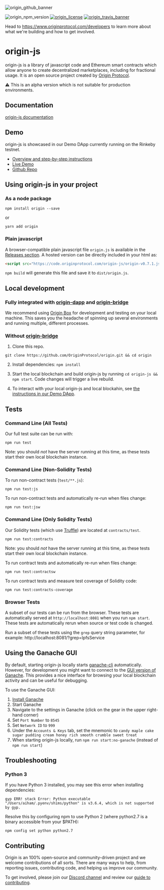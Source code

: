 ![origin_github_banner](https://user-images.githubusercontent.com/673455/37314301-f8db9a90-2618-11e8-8fee-b44f38febf38.png)

![origin_npm_version](https://img.shields.io/npm/v/origin.svg?style=flat-square&colorA=111d28&colorB=1a82ff)
[![origin_license](https://img.shields.io/badge/license-MIT-6e3bea.svg?style=flat-square&colorA=111d28)](https://github.com/OriginProtocol/origin/blob/master/origin-js/LICENSE)
[![origin_travis_banner](https://img.shields.io/travis/OriginProtocol/origin-js/master.svg?style=flat-square&colorA=111d28)](https://travis-ci.org/OriginProtocol/origin-js)

Head to https://www.originprotocol.com/developers to learn more about what we're building and how to get involved.

# origin-js

origin-js is a library of javascript code and Ethereum smart contracts which allow anyone to create decentralized marketplaces, including for fractional usage. It is an open source project created by [Origin Protocol](https://www.originprotocol.com/).

⚠️ This is an alpha version which is not suitable for production environments.

## Documentation
[origin-js documentation](http://docs.originprotocol.com/)

## Demo

origin-js is showcased in our Demo DApp currently running on the Rinkeby testnet.
- [Overview and step-by-step instructions](https://medium.com/originprotocol/origin-demo-dapp-is-now-live-on-testnet-835ae201c58)
- [Live Demo](http://demo.originprotocol.com)
- [Github Repo](https://github.com/OriginProtocol/origin/tree/master/origin-dapp#origin-demo-dapp)

## Using origin-js in your project

### As a node package

```
npm install origin --save
```
or
```
yarn add origin
```

### Plain javascript

A browser-compatible plain javascript file `origin.js` is available in the [Releases section](https://github.com/OriginProtocol/origin/releases). A hosted version can be directly included in your html as:
```html
<script src="https://code.originprotocol.com/origin-js/origin-v0.7.1.js"></script>
```

`npm build` will generate this file and save it to `dist/origin.js`.

## Local development

### Fully integrated with [origin-dapp](https://github.com/OriginProtocol/origin/tree/master/origin-dapp#origin-demo-dapp) and [origin-bridge](https://github.com/OriginProtocol/origin/tree/master/origin-bridge#origin-bridge-server)

We recommend using [Origin Box](https://github.com/OriginProtocol/origin/tree/master/development#origin-box) for development and testing on your local machine. This saves you the headache of spinning up several environments and running multiple, different processes.

### Without [origin-bridge](https://github.com/OriginProtocol/origin/tree/master/origin-bridge#origin-bridge-server)

1.  Clone this repo.
```
git clone https://github.com/OriginProtocol/origin.git && cd origin
```

2.  Install dependencies: `npm install`

3.  Start the local blockchain and build origin-js by running `cd origin-js && npm start`. Code changes will trigger a live rebuild.

4.  To interact with your local origin-js and local blockahin, see [the instructions in our Demo DApp](https://github.com/OriginProtocol/origin/blob/master/origin-dapp#run-demo-dapp-with-local-origin-js-and-local-blockchain-with-lerna).


## Tests

### Command Line (All Tests)

Our full test suite can be run with:

```
npm run test
```

 Note: you should *not* have the server running at this time, as these tests start their own local blockchain instance.

### Command Line (Non-Solidity Tests)

To run non-contract tests (`test/**.js`):

```
npm run test:js
```

To run non-contract tests and automatically re-run when files change:
```
npm run test:jsw
```


### Command Line (Only Solidity Tests)

Our Solidity tests (which use [Truffle](http://truffleframework.com/docs/getting_started/javascript-tests)) are located at `contracts/test`.

 ```
 npm run test:contracts
 ```

Note: you should *not* have the server running at this time, as these tests start their own local blockchain instance.

To run contract tests and automatically re-run when files change:

```
npm run test:contractsw
```

To run contract tests and measure test coverage of Solidity code:

```
npm run test:contracts-coverage
```

### Browser Tests

A subset of our tests can be run from the browser. These tests are automatically served at `http://localhost:8081` when you run `npm start`. These tests are automatically rerun when source or test code is changed.

Run a subset of these tests using the `grep` query string parameter, for example: http://localhost:8081/?grep=IpfsService

## Using the Ganache GUI

By default, starting origin-js locally starts [ganache-cli](https://github.com/trufflesuite/ganache-cli) automatically.
However, for development you might want to connect to the [GUI version of Ganache](http://truffleframework.com/ganache/). This provides a nice interface for browsing your local blockchain activity and can be useful for debugging.

To use the Ganache GUI:
1. [Install Ganache](http://truffleframework.com/ganache/)
1. Start Ganache
1. Navigate to the settings in Ganache (click on the gear in the upper right-hand corner)
1. Set `Port Number` to `8545`
1. Set `Network ID` to `999`
1. Under the `Accounts & Keys` tab, set the mnemonic to `candy maple cake sugar pudding cream honey rich smooth crumble sweet treat`
1. When starting origin-js locally, run `npm run start:no-ganache` (instead of `npm run start`)

## Troubleshooting

### Python 3

If you have Python 3 installed, you may see this error when installing dependencies:

```
gyp ERR! stack Error: Python executable "/Users/aiham/.pyenv/shims/python" is v3.6.4, which is not supported by gyp.
```

Resolve this by configuring npm to use Python 2 (where python2.7 is a binary accessible from your $PATH):

```
npm config set python python2.7
```

## Contributing

Origin is an 100% open-source and community-driven project and we welcome contributions of all sorts. There are many ways to help, from reporting issues, contributing code, and helping us improve our community.

To get involved, please join our [Discord channel](https://discord.gg/jyxpUSe) and review our [guide to contributing](https://docs.originprotocol.com/#contributing).
